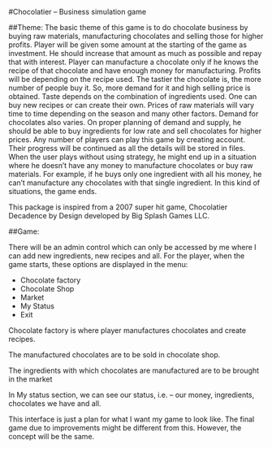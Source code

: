 #Chocolatier – Business simulation game

##Theme:
The basic theme of this game is to do chocolate business by buying raw materials, manufacturing chocolates and selling those for higher profits. Player will be given some amount at the starting of the game as investment. He should increase that amount as much as possible and repay that with interest. Player can manufacture a chocolate only if he knows the recipe of that chocolate and have enough money for manufacturing. Profits will be depending on the recipe used. The tastier the chocolate is, the more number of people buy it. So, more demand for it and high selling price is obtained. Taste depends on the combination of ingredients used. One can buy new recipes or can create their own. Prices of raw materials will vary time to time depending on the season and many other factors. Demand for chocolates also varies. On proper planning of demand and supply, he should be able to buy ingredients for low rate and sell chocolates for higher prices. Any number of players can play this game by creating account. Their progress will be continued as all the details will be stored in files. When the user plays without using strategy, he might end up in a situation where he doesn’t have any money to manufacture chocolates or buy raw materials. For example, if he buys only one ingredient with all his money, he can’t manufacture any chocolates with that single ingredient. In this kind of situations, the game ends.



This package is inspired from a 2007 super hit game, Chocolatier Decadence by Design developed by Big Splash Games LLC.




##Game:




There will be an admin control which can only be accessed by me where I can add new ingredients, new recipes and all.
For the player, when the game starts, these options are displayed in the menu:

*	Chocolate factory
*	Chocolate Shop
*	Market
*	My Status
*	Exit

Chocolate factory is where player manufactures chocolates and create recipes.


The manufactured chocolates are to be sold in chocolate shop.


The ingredients with which chocolates are manufactured are to be brought in the market


In My status section, we can see our status, i.e. – our money, ingredients, chocolates we have and all.


This interface is just a plan for what I want my game to look like. The final game due to improvements might be different from this. However, the concept will be the same.
